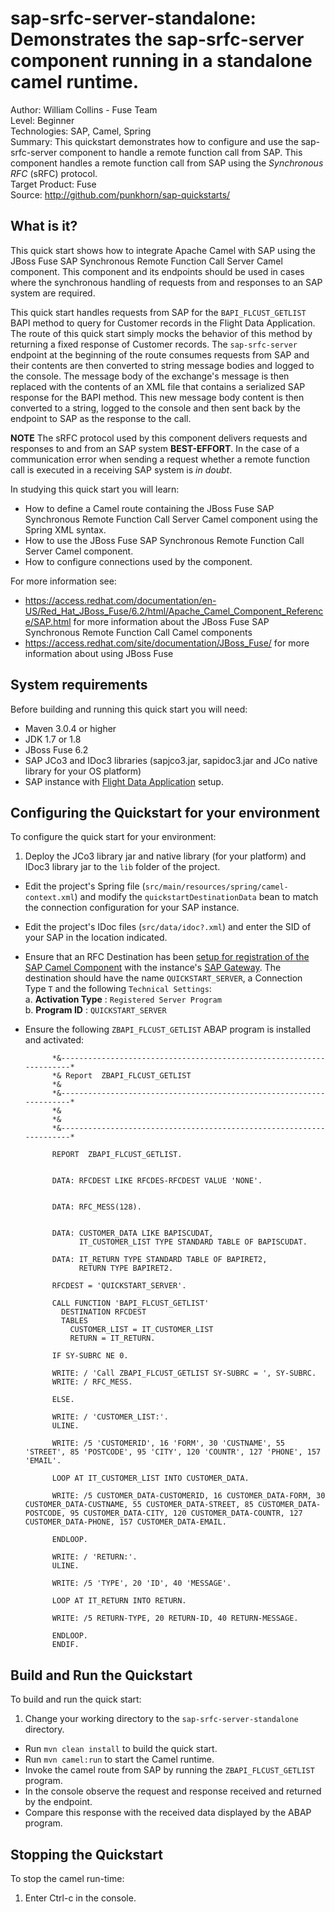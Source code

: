 sap-srfc-server-standalone: Demonstrates the sap-srfc-server component running in a standalone camel runtime.
=======================================================================================================================
Author: William Collins - Fuse Team  
Level: Beginner  
Technologies: SAP, Camel, Spring  
Summary: This quickstart demonstrates how to configure and use the sap-srfc-server component to handle a remote function call from SAP. This component handles a remote function call from SAP using the *Synchronous RFC* (sRFC) protocol.       
Target Product: Fuse  
Source: <http://github.com/punkhorn/sap-quickstarts/>  

What is it?  
-----------  

This quick start shows how to integrate Apache Camel with SAP using the JBoss Fuse SAP Synchronous Remote Function Call Server Camel component. This component and its endpoints should be used in cases where the synchronous handling of requests from and responses to an SAP system are required.  

This quick start handles requests from SAP for the `BAPI_FLCUST_GETLIST` BAPI method to query for Customer records in the Flight Data Application. The route of this quick start simply mocks the behavior of this method by returning a fixed response of Customer records. The `sap-srfc-server` endpoint at the beginning of the route consumes requests from SAP and their contents are then converted to string message bodies and logged to the console. The message body of the exchange's message is then replaced with the contents of an XML file that contains a serialized SAP response for the BAPI method. This new message body content is then converted to a string, logged to the console and then sent back by the endpoint to SAP as the response to the call.

**NOTE** The sRFC protocol used by this component delivers requests and responses to and from an SAP system **BEST-EFFORT**. In the case of a communication error when sending a request whether a remote function call is executed in a receiving SAP system is *in doubt*.     

In studying this quick start you will learn:

* How to define a Camel route containing the JBoss Fuse SAP Synchronous Remote Function Call Server Camel component using the Spring XML syntax.
* How to use the JBoss Fuse SAP Synchronous Remote Function Call Server Camel component. 
* How to configure connections used by the component.

For more information see:

* <https://access.redhat.com/documentation/en-US/Red_Hat_JBoss_Fuse/6.2/html/Apache_Camel_Component_Reference/SAP.html> for more information about the JBoss Fuse SAP Synchronous Remote Function Call Camel components 
* <https://access.redhat.com/site/documentation/JBoss_Fuse/> for more information about using JBoss Fuse

System requirements
-------------------

Before building and running this quick start you will need:

* Maven 3.0.4 or higher
* JDK 1.7 or 1.8
* JBoss Fuse 6.2
* SAP JCo3 and IDoc3 libraries (sapjco3.jar, sapidoc3.jar and JCo native library for your OS platform)
* SAP instance with [Flight Data Application](http://help.sap.com/saphelp_erp60_sp/helpdata/en/db/7c623cf568896be10000000a11405a/content.htm) setup.

Configuring the Quickstart for your environment
-----------------------------------------------

To configure the quick start for your environment: 

1. Deploy the JCo3 library jar and native library (for your platform) and IDoc3 library jar to the `lib` folder of the project.
* Edit the project's Spring file (`src/main/resources/spring/camel-context.xml`) and modify the `quickstartDestinationData` bean to match the connection configuration for your SAP instance. 
* Edit the project's IDoc files (`src/data/idoc?.xml`) and enter the SID of your SAP in the location indicated.
* Ensure that an RFC Destination has been [setup for registration of the SAP Camel Component](http://help.sap.com/saphelp_nw73ehp1/helpdata/en/48/c7b790da5e31ebe10000000a42189b/content.htm?frameset=/en/48/a98f837e28674be10000000a421937/frameset.htm) with the instance's [SAP Gateway](http://help.sap.com/saphelp_nw70ehp3/helpdata/en/31/42f34a7cab4cb586177f85a0cf6780/frameset.htm). The destination should have the name `QUICKSTART_SERVER`, a Connection Type `T` and the following `Technical Settings`:   
    a. **Activation Type** : `Registered Server Program`  
    b. **Program ID** : `QUICKSTART_SERVER`  
* Ensure the following `ZBAPI_FLCUST_GETLIST` ABAP program is installed and activated:  

			*&---------------------------------------------------------------------*
			*& Report  ZBAPI_FLCUST_GETLIST
			*&
			*&---------------------------------------------------------------------*
			*&
			*&
			*&---------------------------------------------------------------------*
			
			REPORT  ZBAPI_FLCUST_GETLIST.
			
			
			DATA: RFCDEST LIKE RFCDES-RFCDEST VALUE 'NONE'.
			
			
			DATA: RFC_MESS(128).
			
			
			DATA: CUSTOMER_DATA LIKE BAPISCUDAT,
			      IT_CUSTOMER_LIST TYPE STANDARD TABLE OF BAPISCUDAT.
			
			DATA: IT_RETURN TYPE STANDARD TABLE OF BAPIRET2,
			      RETURN TYPE BAPIRET2.
			
			RFCDEST = 'QUICKSTART_SERVER'.
			
			CALL FUNCTION 'BAPI_FLCUST_GETLIST'
			  DESTINATION RFCDEST
			  TABLES
			    CUSTOMER_LIST = IT_CUSTOMER_LIST
			    RETURN = IT_RETURN.
			
			IF SY-SUBRC NE 0.
			
			WRITE: / 'Call ZBAPI_FLCUST_GETLIST SY-SUBRC = ', SY-SUBRC.
			WRITE: / RFC_MESS.
			
			ELSE.
			
			WRITE: / 'CUSTOMER_LIST:'.
			ULINE.
			
			WRITE: /5 'CUSTOMERID', 16 'FORM', 30 'CUSTNAME', 55 'STREET', 85 'POSTCODE', 95 'CITY', 120 'COUNTR', 127 'PHONE', 157 'EMAIL'.
			
			LOOP AT IT_CUSTOMER_LIST INTO CUSTOMER_DATA.
			
			WRITE: /5 CUSTOMER_DATA-CUSTOMERID, 16 CUSTOMER_DATA-FORM, 30 CUSTOMER_DATA-CUSTNAME, 55 CUSTOMER_DATA-STREET, 85 CUSTOMER_DATA-POSTCODE, 95 CUSTOMER_DATA-CITY, 120 CUSTOMER_DATA-COUNTR, 127 CUSTOMER_DATA-PHONE, 157 CUSTOMER_DATA-EMAIL.
			
			ENDLOOP.
			
			WRITE: / 'RETURN:'.
			ULINE.
			
			WRITE: /5 'TYPE', 20 'ID', 40 'MESSAGE'.
			
			LOOP AT IT_RETURN INTO RETURN.
			
			WRITE: /5 RETURN-TYPE, 20 RETURN-ID, 40 RETURN-MESSAGE.
			
			ENDLOOP.
			ENDIF.

Build and Run the Quickstart
----------------------------

To build and run the quick start:

1. Change your working directory to the `sap-srfc-server-standalone` directory.
* Run `mvn clean install` to build the quick start.
* Run `mvn camel:run` to start the Camel runtime.
* Invoke the camel route from SAP by running the `ZBAPI_FLCUST_GETLIST` program.
* In the console observe the request and response received and returned by the endpoint.  
* Compare this response with the received data displayed by the ABAP program.   

Stopping the Quickstart
-----------------------

To stop the camel run-time:

1. Enter Ctrl-c in the console.

